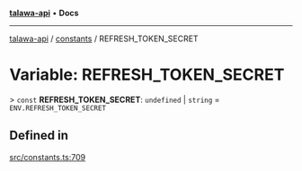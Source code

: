 [**talawa-api**](../../README.md) • **Docs**

***

[talawa-api](../../modules.md) / [constants](../README.md) / REFRESH\_TOKEN\_SECRET

# Variable: REFRESH\_TOKEN\_SECRET

\> `const` **REFRESH\_TOKEN\_SECRET**: `undefined` \| `string` = `ENV.REFRESH_TOKEN_SECRET`

## Defined in

[src/constants.ts:709](https://github.com/PalisadoesFoundation/talawa-api/blob/5e38dbf44e47f2fc703410fad29ab5c8f7f26c77/src/constants.ts#L709)
